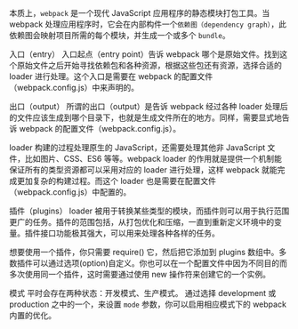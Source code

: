 本质上，`webpack` 是一个现代 JavaScript 应用程序的静态模块打包工具。当 webpack 处理应用程序时，它会在内部构件一个`依赖图（dependency graph）`，此依赖图会映射项目所需的每个模块，并生成一个或多个 `bundle`。

入口（entry）
入口起点（entry point）告诉 webpack 哪个是原始文件。找到这个原始文件之后开始寻找依赖包和各种资源，根据这些包还有资源，选择合适的 loader 进行处理。这个入口是需要在 webpack 的配置文件（webpack.config.js）中来声明的。

出口（output）
所谓的出口（output）是告诉 webpack 经过各种 loader 处理后的文件应该生成到哪个目录下，也就是生成文件所在的地方。同样，需要显式地告诉 webpack 的配置文件（webpack.config.js）。

loader
构建的过程处理原生的 JavaScript，还需要处理其他非 JavaScript 文件，比如图片、CSS、ES6 等等。webpack loader 的作用就是提供一个机制能保证所有的类型资源都可以采用对应的 loader 进行处理，这样 webpack 就能完成更加复杂的构建过程。而这个 loader 也是需要在配置文件（webpack.config.js）中配置的。

插件（plugins）
loader 被用于转换某些类型的模块，而插件则可以用于执行范围更广的任务。插件的范围包括，从打包优化和压缩，一直到重新定义环境中的变量。插件接口功能极其强大，可以用来处理各种各样的任务。

想要使用一个插件，你只需要 require() 它，然后把它添加到 plugins 数组中。多数插件可以通过选项(option)自定义。你也可以在一个配置文件中因为不同目的而多次使用同一个插件，这时需要通过使用 new 操作符来创建它的一个实例。

模式
平时会存在两种状态：开发模式、生产模式。
通过选择 development 或 production 之中的一个，来设置 `mode` 参数，你可以启用相应模式下的 webpack 内置的优化。
